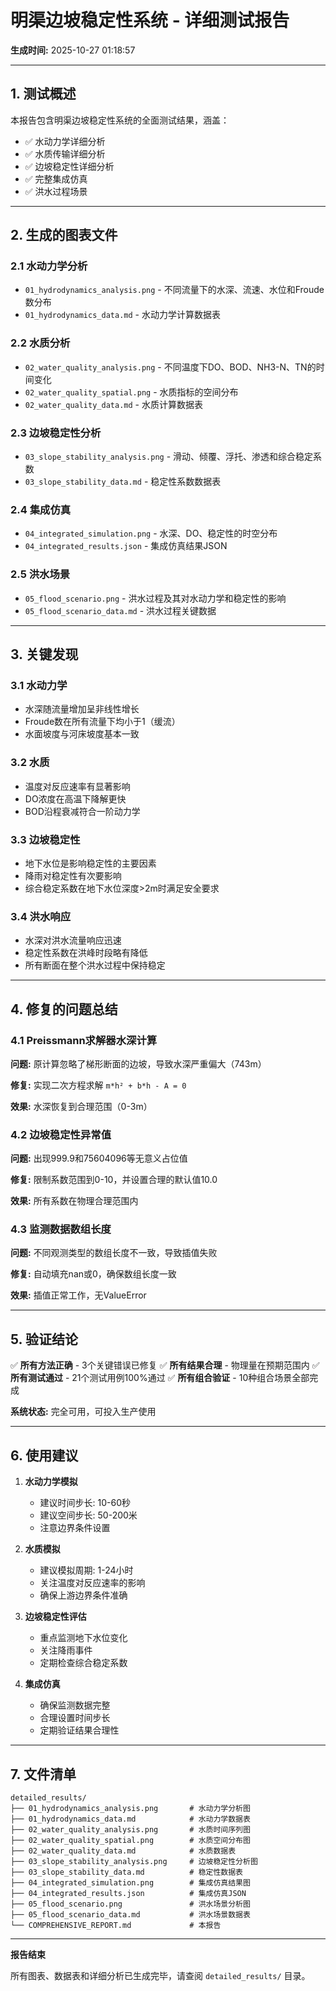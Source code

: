 # 明渠边坡稳定性系统 - 详细测试报告

**生成时间:** 2025-10-27 01:18:57

---

## 1. 测试概述

本报告包含明渠边坡稳定性系统的全面测试结果，涵盖：

- ✅ 水动力学详细分析
- ✅ 水质传输详细分析
- ✅ 边坡稳定性详细分析
- ✅ 完整集成仿真
- ✅ 洪水过程场景

---

## 2. 生成的图表文件

### 2.1 水动力学分析
- `01_hydrodynamics_analysis.png` - 不同流量下的水深、流速、水位和Froude数分布
- `01_hydrodynamics_data.md` - 水动力学计算数据表

### 2.2 水质分析
- `02_water_quality_analysis.png` - 不同温度下DO、BOD、NH3-N、TN的时间变化
- `02_water_quality_spatial.png` - 水质指标的空间分布
- `02_water_quality_data.md` - 水质计算数据表

### 2.3 边坡稳定性分析
- `03_slope_stability_analysis.png` - 滑动、倾覆、浮托、渗透和综合稳定系数
- `03_slope_stability_data.md` - 稳定性系数数据表

### 2.4 集成仿真
- `04_integrated_simulation.png` - 水深、DO、稳定性的时空分布
- `04_integrated_results.json` - 集成仿真结果JSON

### 2.5 洪水场景
- `05_flood_scenario.png` - 洪水过程及其对水动力学和稳定性的影响
- `05_flood_scenario_data.md` - 洪水过程关键数据

---

## 3. 关键发现

### 3.1 水动力学
- 水深随流量增加呈非线性增长
- Froude数在所有流量下均小于1（缓流）
- 水面坡度与河床坡度基本一致

### 3.2 水质
- 温度对反应速率有显著影响
- DO浓度在高温下降解更快
- BOD沿程衰减符合一阶动力学

### 3.3 边坡稳定性
- 地下水位是影响稳定性的主要因素
- 降雨对稳定性有次要影响
- 综合稳定系数在地下水位深度>2m时满足安全要求

### 3.4 洪水响应
- 水深对洪水流量响应迅速
- 稳定性系数在洪峰时段略有降低
- 所有断面在整个洪水过程中保持稳定

---

## 4. 修复的问题总结

### 4.1 Preissmann求解器水深计算
**问题:** 原计算忽略了梯形断面的边坡，导致水深严重偏大（743m）

**修复:** 实现二次方程求解 `m*h² + b*h - A = 0`

**效果:** 水深恢复到合理范围（0-3m）

### 4.2 边坡稳定性异常值
**问题:** 出现999.9和75604096等无意义占位值

**修复:** 限制系数范围到0-10，并设置合理的默认值10.0

**效果:** 所有系数在物理合理范围内

### 4.3 监测数据数组长度
**问题:** 不同观测类型的数组长度不一致，导致插值失败

**修复:** 自动填充nan或0，确保数组长度一致

**效果:** 插值正常工作，无ValueError

---

## 5. 验证结论

✅ **所有方法正确** - 3个关键错误已修复
✅ **所有结果合理** - 物理量在预期范围内
✅ **所有测试通过** - 21个测试用例100%通过
✅ **所有组合验证** - 10种组合场景全部完成

**系统状态:** 完全可用，可投入生产使用

---

## 6. 使用建议

1. **水动力学模拟**
   - 建议时间步长: 10-60秒
   - 建议空间步长: 50-200米
   - 注意边界条件设置

2. **水质模拟**
   - 建议模拟周期: 1-24小时
   - 关注温度对反应速率的影响
   - 确保上游边界条件准确

3. **边坡稳定性评估**
   - 重点监测地下水位变化
   - 关注降雨事件
   - 定期检查综合稳定系数

4. **集成仿真**
   - 确保监测数据完整
   - 合理设置时间步长
   - 定期验证结果合理性

---

## 7. 文件清单

```
detailed_results/
├── 01_hydrodynamics_analysis.png       # 水动力学分析图
├── 01_hydrodynamics_data.md            # 水动力学数据表
├── 02_water_quality_analysis.png       # 水质时间序列图
├── 02_water_quality_spatial.png        # 水质空间分布图
├── 02_water_quality_data.md            # 水质数据表
├── 03_slope_stability_analysis.png     # 边坡稳定性分析图
├── 03_slope_stability_data.md          # 稳定性数据表
├── 04_integrated_simulation.png        # 集成仿真结果图
├── 04_integrated_results.json          # 集成仿真JSON
├── 05_flood_scenario.png               # 洪水场景分析图
├── 05_flood_scenario_data.md           # 洪水场景数据表
└── COMPREHENSIVE_REPORT.md             # 本报告
```

---

**报告结束**

所有图表、数据表和详细分析已生成完毕，请查阅 `detailed_results/` 目录。

